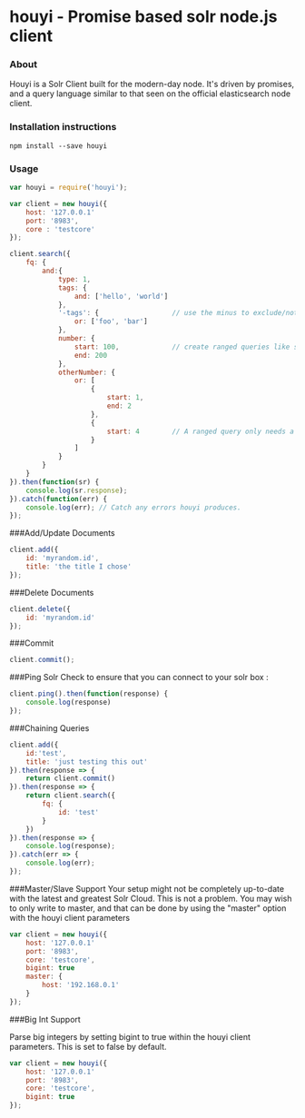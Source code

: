 # houyi - Promise based solr node.js client

### About

Houyi is a Solr Client built for the modern-day node. It's driven by promises, and a query language similar to that seen on the official elasticsearch node client.

### Installation instructions

```console
npm install --save houyi
```

### Usage

```js
var houyi = require('houyi');

var client = new houyi({
    host: '127.0.0.1' 
    port: '8983',
    core : 'testcore'    
});

client.search({
    fq: {
        and:{
            type: 1,
            tags: {
                and: ['hello', 'world']
            },
            '-tags': {                  // use the minus to exclude/not a specified variable
                or: ['foo', 'bar']
            },
            number: {
                start: 100,             // create ranged queries like so.
                end: 200
            }, 
            otherNumber: {
                or: [
                    {
                        start: 1,
                        end: 2
                    },
                    {
                        start: 4        // A ranged query only needs a start or an end. Whichever doesn't exist will have a * appended.
                    }
                ]
            }
        }
    }
}).then(function(sr) {
    console.log(sr.response);
}).catch(function(err) {
    console.log(err); // Catch any errors houyi produces.
});
```

###Add/Update Documents
```js
client.add({
    id: 'myrandom.id',
    title: 'the title I chose'
});
```

###Delete Documents
```js
client.delete({
    id: 'myrandom.id'
});
```

###Commit
```js
client.commit();
```

###Ping Solr
Check to ensure that you can connect to your solr box :
```js
client.ping().then(function(response) {
    console.log(response) 
});
```

###Chaining Queries
```js
client.add({
    id:'test',
    title: 'just testing this out'
}).then(response => {
    return client.commit()
}).then(response => {
    return client.search({
        fq: {
            id: 'test'
        }
    })
}).then(response => {
    console.log(response);
}).catch(err => {
    console.log(err);
});
```

###Master/Slave Support
Your setup might not be completely up-to-date with the latest and greatest Solr Cloud. This is not a problem. You may wish to only write to master, and that can be done by using the "master" option with the houyi client parameters

```js
var client = new houyi({
    host: '127.0.0.1' 
    port: '8983',
    core: 'testcore',
    bigint: true
    master: {
        host: '192.168.0.1'
    }
});
```

###Big Int Support

Parse big integers by setting bigint to true within the houyi client parameters. This is set to false by default.

```js
var client = new houyi({
    host: '127.0.0.1' 
    port: '8983',
    core: 'testcore',
    bigint: true
});
```
